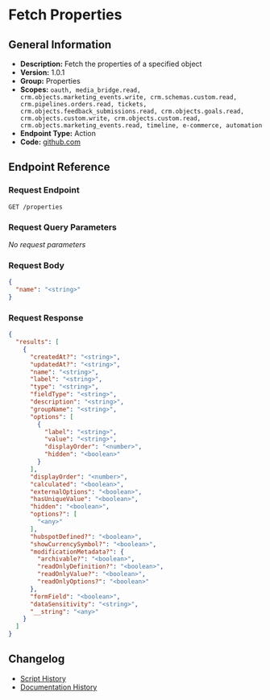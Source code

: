 <!-- BEGIN GENERATED CONTENT -->
# Fetch Properties

## General Information

- **Description:** Fetch the properties of a specified object
- **Version:** 1.0.1
- **Group:** Properties
- **Scopes:** `oauth, media_bridge.read, crm.objects.marketing_events.write, crm.schemas.custom.read, crm.pipelines.orders.read, tickets, crm.objects.feedback_submissions.read, crm.objects.goals.read, crm.objects.custom.write, crm.objects.custom.read, crm.objects.marketing_events.read, timeline, e-commerce, automation`
- **Endpoint Type:** Action
- **Code:** [github.com](https://github.com/NangoHQ/integration-templates/tree/main/integrations/hubspot/actions/fetch-properties.ts)


## Endpoint Reference

### Request Endpoint

`GET /properties`

### Request Query Parameters

_No request parameters_

### Request Body

```json
{
  "name": "<string>"
}
```

### Request Response

```json
{
  "results": [
    {
      "createdAt?": "<string>",
      "updatedAt?": "<string>",
      "name": "<string>",
      "label": "<string>",
      "type": "<string>",
      "fieldType": "<string>",
      "description": "<string>",
      "groupName": "<string>",
      "options": [
        {
          "label": "<string>",
          "value": "<string>",
          "displayOrder": "<number>",
          "hidden": "<boolean>"
        }
      ],
      "displayOrder": "<number>",
      "calculated": "<boolean>",
      "externalOptions": "<boolean>",
      "hasUniqueValue": "<boolean>",
      "hidden": "<boolean>",
      "options?": [
        "<any>"
      ],
      "hubspotDefined?": "<boolean>",
      "showCurrencySymbol?": "<boolean>",
      "modificationMetadata?": {
        "archivable?": "<boolean>",
        "readOnlyDefinition?": "<boolean>",
        "readOnlyValue?": "<boolean>",
        "readOnlyOptions?": "<boolean>"
      },
      "formField": "<boolean>",
      "dataSensitivity": "<string>",
      "__string": "<any>"
    }
  ]
}
```

## Changelog

- [Script History](https://github.com/NangoHQ/integration-templates/commits/main/integrations/hubspot/actions/fetch-properties.ts)
- [Documentation History](https://github.com/NangoHQ/integration-templates/commits/main/integrations/hubspot/actions/fetch-properties.md)

<!-- END  GENERATED CONTENT -->

